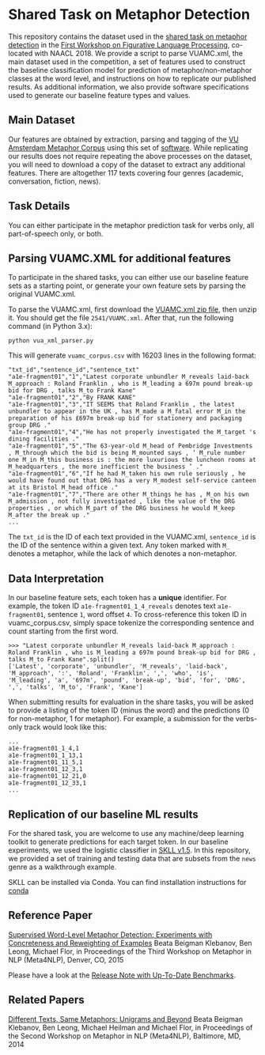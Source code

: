 # Shared Task on Metaphor Detection


This repository contains the dataset used in the [shared task on metaphor detection](https://competitions.codalab.org/competitions/17805) in the [First Workshop on Figurative Language Processing](https://sites.google.com/site/figlangworkshop/), co-located with NAACL 2018. We provide a script to parse VUAMC.xml, the main dataset used in the competition, a set of features used to construct the baseline classification model for prediction of metaphor/non-metaphor classes at the word level, and instructions on how to replicate our published results. As additional information, we also provide software specifications used to generate our baseline feature types and values.

Main Dataset
---------
Our features are obtained by extraction, parsing and tagging of the [VU Amsterdam Metaphor Corpus](http://ota.ahds.ac.uk/headers/2541.xml) using this set of [software](https://github.com/EducationalTestingService/metaphor/tree/master/content-words#software). While replicating our results does not require repeating the above processes on the dataset, you will need to download a copy of the dataset to extract any additional features. There are altogether 117 texts covering four genres (academic, conversation, fiction, news).

Task Details
---------
You can either participate in the metaphor prediction task for verbs only, all part-of-speech only, or both.

Parsing VUAMC.XML for additional features
---------
To participate in the shared tasks, you can either use our baseline feature sets as a starting point, or generate your own feature sets by parsing the original VUAMC.xml.

To parse the VUAMC.xml, first download the [VUAMC.xml zip file](http://ota.ahds.ac.uk/text/2541.zip), then unzip it. You should get the file `2541/VUAMC.xml`. After that, run the following command (in Python 3.x):

```
python vua_xml_parser.py
```

This will generate `vuamc_corpus.csv` with 16203 lines in the following format:

```
"txt_id","sentence_id","sentence_txt"
"a1e-fragment01","1","Latest corporate unbundler M_reveals laid-back M_approach : Roland Franklin , who is M_leading a 697m pound break-up bid for DRG , talks M_to Frank Kane"
"a1e-fragment01","2","By FRANK KANE"
"a1e-fragment01","3","IT SEEMS that Roland Franklin , the latest unbundler to appear in the UK , has M_made a M_fatal error M_in the preparation of his £697m break-up bid for stationery and packaging group DRG ."
"a1e-fragment01","4","He has not properly investigated the M_target 's dining facilities ."
"a1e-fragment01","5","The 63-year-old M_head of Pembridge Investments , M_through which the bid is being M_mounted says , ‘ M_rule number one M_in M_this business is : the more luxurious the luncheon rooms at M_headquarters , the more inefficient the business ’ ."
"a1e-fragment01","6","If he had M_taken his own rule seriously , he would have found out that DRG has a very M_modest self-service canteen at its Bristol M_head office ."
"a1e-fragment01","7","There are other M_things he has , M_on his own M_admission , not fully investigated , like the value of the DRG properties , or which M_part of the DRG business he would M_keep M_after the break up ."
...
```

The `txt_id` is the ID of each text provided in the VUAMC.xml, `sentence_id` is the ID of the sentence within a given text. Any token marked with `M_` denotes a metaphor, while the lack of which denotes a non-metaphor.


Data Interpretation
---------
In our baseline feature sets, each token has a <b>unique</b> identifier. For example, the token ID `a1e-fragment01_1_4_reveals` denotes text `a1e-fragment01`, sentence `1`, word offset `4`. To cross-reference this token ID in vuamc_corpus.csv, simply space tokenize the corresponding sentence and count starting from the first word.

```
>>> "Latest corporate unbundler M_reveals laid-back M_approach : Roland Franklin , who is M_leading a 697m pound break-up bid for DRG , talks M_to Frank Kane".split()
['Latest', 'corporate', 'unbundler', 'M_reveals', 'laid-back', 'M_approach', ':', 'Roland', 'Franklin', ',', 'who', 'is', 'M_leading', 'a', '697m', 'pound', 'break-up', 'bid', 'for', 'DRG', ',', 'talks', 'M_to', 'Frank', 'Kane']
```

When submitting results for evaluation in the share tasks, you will be asked to provide a listing of the token ID (minus the word) and the predictions (0 for non-metaphor, 1 for metaphor). For example, a submission for the verbs-only track would look like this:

```
...
a1e-fragment01_1_4,1
a1e-fragment01_1_13,1
a1e-fragment01_11_5,1
a1e-fragment01_12_3,1
a1e-fragment01_12_21,0
a1e-fragment01_12_33,1
...
```

Replication of our baseline ML results
---------
For the shared task, you are welcome to use any machine/deep learning toolkit to generate predictions for each target token. In our baseline experiments, we used the logistic classifier in [SKLL v1.5](https://github.com/EducationalTestingService/skll). In this repository, we provided a set of training and testing data that are subsets from the `news` genre as a walkthrough example.

SKLL can be installed via Conda. You can find installation instructions for [conda](https://github.com/conda/conda)



Reference Paper
---------
[Supervised Word-Level Metaphor Detection: Experiments with Concreteness and Reweighting of Examples](https://aclweb.org/anthology/W/W15/W15-1402.pdf)
Beata Beigman Klebanov, Ben Leong, Michael Flor,
in Proceedings of the Third Workshop on Metaphor in NLP (Meta4NLP), Denver, CO, 2015

Please have a look at the [Release Note with Up-To-Date Benchmarks](paper/meta_2015_release_note.pdf).


Related Papers
---------
[Different Texts, Same Metaphors: Unigrams and Beyond](http://anthology.aclweb.org/W/W14/W14-2302.pdf)
Beata Beigman Klebanov, Ben Leong, Michael Heilman and Michael Flor,
in Proceedings of the Second Workshop on Metaphor in NLP (Meta4NLP), Baltimore, MD, 2014


